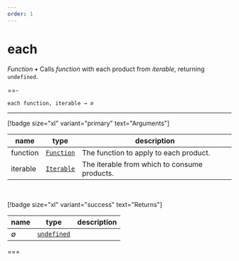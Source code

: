 ```yaml
---
order: 1
---
```

# each

_Function_ &bull; Calls _function_ with each product from _iterable_, returning `undefined`.


==- <pre><code>each function, iterable &rarr; ∅</code></pre>
<hr>

[!badge size="xl" variant="primary" text="Arguments"]

| name | type | description |
|------|------|-------------|
|function|[`Function`][Function]|The function to apply to each product.|
|iterable|[`Iterable`][Iterable]|The iterable from which to consume products.|

<br>

[!badge size="xl" variant="success" text="Returns"]

| name | type | description |
|------|------|-------------|
|∅|[`undefined`][Global]||



===




[Function]: https://developer.mozilla.org/en-US/docs/Web/JavaScript/Reference/Global_Objects/Function
[Iterable]: #
[Global]: #